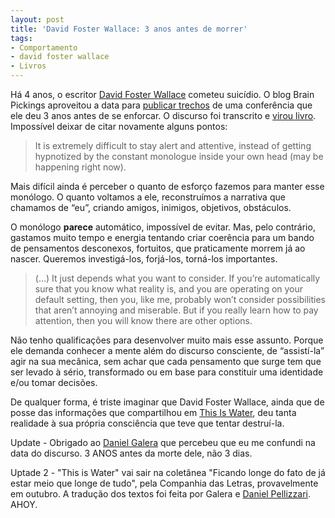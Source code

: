 ```yaml
---
layout: post
title: 'David Foster Wallace: 3 anos antes de morrer'
tags:
- Comportamento
- david foster wallace
- Livros
---
```


Há 4 anos, o escritor [David Foster Wallace](http://en.wikipedia.org/wiki/David_Foster_Wallace) cometeu suicídio. O blog Brain Pickings aproveitou a data para [publicar trechos](http://www.brainpickings.org/index.php/2012/09/12/this-is-water-david-foster-wallace/) de uma conferência que ele deu 3 anos antes de se enforcar. O discurso foi transcrito e [virou livro](http://books.google.com.br/books?id=lfAFVtz-at8C&dq=isbn:9780316068222&as_brr=5&ie=ISO-8859-1&source=gbs_gdata&ganpub=k183156&ganclk=GOOG_1518681694&redir_esc=y). Impossível deixar de citar novamente alguns pontos:

> It is extremely difficult to stay alert and attentive, instead of getting hypnotized by the constant monologue inside your own head (may be happening right now).

Mais difícil ainda é perceber o quanto de esforço fazemos para manter esse monólogo. O quanto voltamos a ele, reconstruímos a narrativa que chamamos de “eu”, criando amigos, inimigos, objetivos, obstáculos.

O monólogo **parece** automático, impossível de evitar. Mas, pelo contrário, gastamos muito tempo e energia tentando criar coerência para um bando de pensamentos desconexos, fortuitos, que praticamente morrem já ao nascer. Queremos investigá-los, forjá-los, torná-los importantes.

> (...) It just depends what you want to consider. If you’re automatically sure that you know what reality is, and you are operating on your default setting, then you, like me, probably won’t consider possibilities that aren’t annoying and miserable. But if you really learn how to pay attention, then you will know there are other options.

Não tenho qualificações para desenvolver muito mais esse assunto. Porque ele demanda conhecer a mente além do discurso consciente, de “assistí-la” agir na sua mecânica, sem achar que cada pensamento que surge tem que ser levado à sério, transformado ou em base para constituir uma identidade e/ou tomar decisões.

De qualquer forma, é triste imaginar que David Foster Wallace, ainda que de posse das informações que compartilhou em [This Is Water](http://books.google.com.br/books?id=lfAFVtz-at8C&dq=isbn:9780316068222&as_brr=5&ie=ISO-8859-1&source=gbs_gdata&ganpub=k183156&ganclk=GOOG_1518681694&redir_esc=y), deu tanta realidade à sua própria consciência que teve que tentar destruí-la.

Update - Obrigado ao [Daniel Galera](http://ranchocarne.org) que percebeu que eu me confundi na data do discurso. 3 ANOS antes da morte dele, não 3 dias.

Uptade 2 - "This is Water" vai sair na coletânea "Ficando longe do fato de já estar meio que longe de tudo", pela Companhia das Letras, provavelmente em outubro. A tradução dos textos foi feita por Galera e [Daniel Pellizzari](http://www.cabrapreta.org). AHOY.